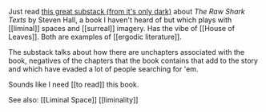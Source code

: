Just read [this great substack (from it's only dark)](https://itsonlydark.substack.com/p/unspace-unchapters) about *The Raw Shark Texts* by Steven Hall, a book I haven't heard of but which plays with [[liminal]] spaces and [[surreal]] imagery. Has the vibe of [[House of Leaves]]. Both are examples of [[ergodic literature]].

The substack talks about how there are unchapters associated with the book, negatives of the chapters that the book contains that add to the story and which have evaded a lot of people searching for 'em.

Sounds like I need [[to read]] this book. 

See also:
[[Liminal Space]]
[[liminality]]